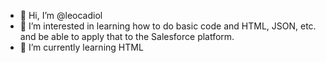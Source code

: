 - 👋 Hi, I’m @leocadiol
- 👀 I’m interested in learning how to do basic code and HTML, JSON, etc. and be able to apply that to the Salesforce platform.
- 🌱 I’m currently learning HTML

<!---
leocadiol/leocadiol is a ✨ special ✨ repository because its `README.md` (this file) appears on your GitHub profile.
You can click the Preview link to take a look at your changes.
--->
